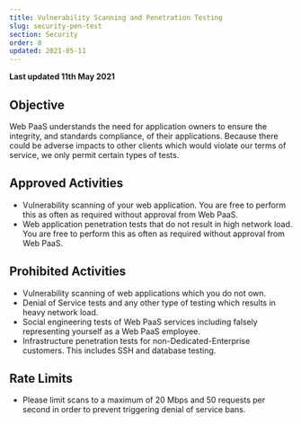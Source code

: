 ```yaml
---
title: Vulnerability Scanning and Penetration Testing
slug: security-pen-test
section: Security
order: 8
updated: 2021-05-11
---
```


**Last updated 11th May 2021**


## Objective  

Web PaaS understands the need for application owners to ensure the integrity, and standards compliance, of their applications. Because there could be adverse impacts to other clients which would violate our terms of service, we only permit certain types of tests.

## Approved Activities

* Vulnerability scanning of your web application. You are free to perform this as often as required without approval from Web PaaS.
* Web application penetration tests that do not result in high network load.  You are free to perform this as often as required without approval from Web PaaS.

## Prohibited Activities

* Vulnerability scanning of web applications which you do not own.
* Denial of Service tests and any other type of testing which results in heavy network load.
* Social engineering tests of Web PaaS services including falsely representing yourself as a Web PaaS employee.
* Infrastructure penetration tests for non-Dedicated-Enterprise customers. This includes SSH and database testing.

## Rate Limits

* Please limit scans to a maximum of 20 Mbps and 50 requests per second in order to prevent triggering denial of service bans.


